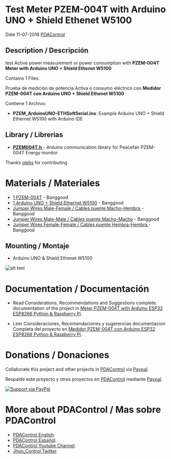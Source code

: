 # Test Meter PZEM-004T with Arduino UNO + Shield Ethenet W5100

Date 11-07-2018   [PDAControl](http://pdacontrolen.com)


## Description / Descripción

test Active power measurement or power consumption with **PZEM-004T Meter with Arduino UNO + Shield Ethenet W5100**

Contains 1 Files:

Prueba de medición de potencia Activa o consumo eléctrico con **Medidor PZEM-004T con Arduino UNO + Shield Ethenet W5100**

Contiene 1 Archivo:


* **PZEM_ArduinoUNO-ETHSoftSerial.ino**:  Example Arduino UNO + Shield Ethernet W5100 with Arduino IDE

## Library / Librerias

 * [**PZEM004T.h**  ](https://github.com/olehs/PZEM004T) - Arduino communication library for Peacefair PZEM-004T Energy monitor

Thanks [olehs](https://github.com/olehs)  for contributing 


# Materials / Materiales

* [1 PZEM-004T](https://bit.ly/2HPyVJL) - Banggood
* [1 Arduino UNO + Shield Ethernet W5100](https://bit.ly/2leWqDr) - Banggood
* [Jumper Wires Male-Female / Cables puente Macho-Hembra ](http://bit.ly/2KK4F9s)    - Banggood
* [Jumper Wires Male-Male / Cables puente Macho-Macho](http://bit.ly/2N7MZSb)        - Banggood
* [Jumper Wires Female-Female / Cables puente Hembra-Hembra ](http://bit.ly/2L7HxOn) - Banggood


## Mounting / Montaje

*  Arduino UNO & Shield Ethenet W5100 

![alt text](http://pdacontroles.com/wp-content/uploads/2018/07/ARD-ETHERNET-MONTAJE.jpg "mounting")


# Documentation / Documentación 
* Read Considerations, Recommendations and Suggestions complete documentation of the project in [Meter PZEM-004T with Arduino ESP32 ESP8266 Python & Raspberry Pi](http://pdacontrolen.com/meter-pzem-004t-with-arduino-esp32-esp8266-python-raspberry-pi/).

* Leer Consideraciones, Recomendaciones y sugerencias documentacion Completa del proyecto en  [Medidor PZEM-004T con Arduino ESP32 ESP8266 Python & Raspberry Pi](http://pdacontroles.com/medidor-pzem-004t-con-arduino-esp32-esp8266-python-raspberry-pi/).

# Donations / Donaciones 
Collaborate this project and other projects in [PDAControl](http://pdacontrolen.com)  via [Paypal](https://www.paypal.me/pdacontrol). 

Respalde este proyecto y otros proyectos en [PDAControl](http://pdacontrolen.com)  mediante [Paypal](https://www.paypal.me/pdacontrol).

[![Support via PayPal](https://cdn.rawgit.com/twolfson/paypal-github-button/1.0.0/dist/button.svg)](https://www.paypal.me/pdacontrol)

# More about PDAControl / Mas sobre PDAControl
* [PDAControl English](http://pdacontrolen.com). 
* [PDAControl Español](http://pdacontroles.com). 
* [PDAControl Youtube Channel](https://www.youtube.com/channel/UCv1D6zrC0ZL0PSgM6tdEpPg/videos). 
* [Jhon_Control Twitter](https://twitter.com/Jhon_Control). 

